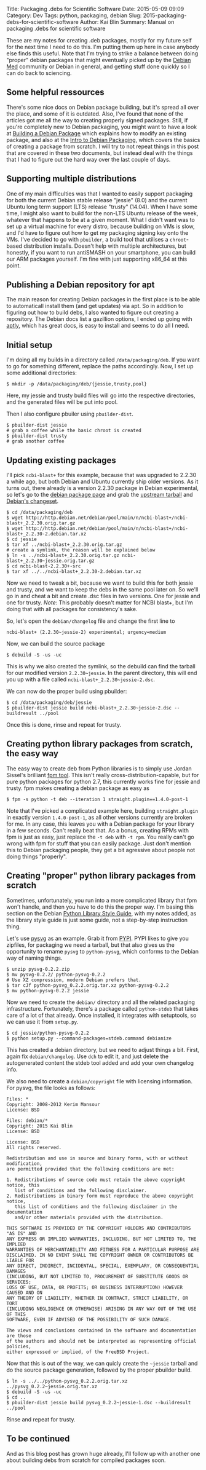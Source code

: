 Title: Packaging .debs for Scientific Software
Date: 2015-05-09 09:09
Category: Dev
Tags: python, packaging, debian
Slug: 2015-packaging-debs-for-scientific-software
Author: Kai Blin
Summary: Manual on packaging .debs for scientific software

These are my notes for creating .deb packages, mostly for my future self for the
next time I need to do this. I'm putting them up here in case anybody else finds
this useful. Note that I'm trying to strike a balance between doing "proper"
debian packages that might eventually picked up by the [Debian
Med](https://www.debian.org/devel/debian-med/) community or Debian in general,
and getting stuff done quickly so I can do back to sciencing.

Some helpful ressources
-----------------------

There's some nice docs on Debian package building, but it's spread all over the
place, and some of it is outdated. Also, I've found that none of the articles
got me all the way to creating properly signed packages. Still, if you're
completely new to Debian packaging, you might want to have a look at [Building a
Debian Package](https://wiki.debian.org/BuildingAPackage) which explains how to
modify an existing package, and also at the [Intro to Debian
Packaging](https://wiki.debian.org/IntroDebianPackaging), which covers the
basics of creating a package from scratch. I will try to not repeat things in
this post that are covered in these two documents, but instead deal with the
things that I had to figure out the hard way over the last couple of days.

Supporting multiple distributions
---------------------------------

One of my main difficulties was that I wanted to easily support packaging for
both the current Debian stable release "jessie" (8.0) and the current Ubuntu
long term support (LTS) release "trusty" (14.04). When I have some time, I might
also want to build for the non-LTS Ubuntu release of the week, whatever that
happens to be at a given moment. What I didn't want was to set up a virtual
machine for every distro, because building on VMs is slow, and I'd have to
figure out how to get my packaging signing key onto the VMs. I've decided to go
with `pbuilder`, a build tool that utilises a `chroot`-based distribution
installs. Doesn't help with multiple architectures, but honestly, if you want to
run antiSMASH on your smartphone, you can build our ARM packages yourself. I'm
fine with just supporting x86\_64 at this point.

Publishing a Debian repository for apt
--------------------------------------

The main reason for creating Debian packages in the first place is to be able to
automaticall install them (and get updates) via apt. So in addition to figuring
out how to build debs, I also wanted to figure out creating a repository. The
Debian docs list a gazillion options, I ended up going with
[aptly](http://aptly.info), which has great docs, is easy to install and seems
to do all I need.

Initial setup
-------------

I'm doing all my builds in a directory called `/data/packaging/deb`. If you want
to go for something different, replace the paths accordingly. Now, I set up some
additional directories:
```shell
$ mkdir -p /data/packaging/deb/{jessie,trusty,pool}
```
Here, my jessie and trusty build files will go into the respective directories,
and the generated files will be put into pool.

Then I also configure pbuiler using `pbuilder-dist`.
```shell
$ pbuilder-dist jessie
# grab a coffee while the basic chroot is created
$ pbuilder-dist trusty
# grab another coffee
```

Updating existing packages
--------------------------

I'll pick `ncbi-blast+` for this example, because that was upgraded to 2.2.30 a
while ago, but both Debian and Ubuntu currently ship older versions.
As it turns out, there already is a version 2.2.30 package in Debian
experimental, so let's go to the [debian package
page](https://packages.debian.org/source/experimental/ncbi-blast+) and grab the
[upstream
tarball](http://http.debian.net/debian/pool/main/n/ncbi-blast+/ncbi-blast+_2.2.30.orig.tar.gz)
and [Debian's
changeset](http://http.debian.net/debian/pool/main/n/ncbi-blast+/ncbi-blast+_2.2.30-2.debian.tar.xz).

```shell
$ cd /data/packaging/deb
$ wget http://http.debian.net/debian/pool/main/n/ncbi-blast+/ncbi-blast+_2.2.30.orig.tar.gz
$ wget http://http.debian.net/debian/pool/main/n/ncbi-blast+/ncbi-blast+_2.2.30-2.debian.tar.xz
$ cd jessie
$ tar xf ../ncbi-blast+_2.2.30.orig.tar.gz
# create a symlink, the reason will be explained below
$ ln -s ../ncbi-blast+_2.2.30.orig.tar.gz ncbi-blast+_2.2.30~jessie.orig.tar.gz
$ cd ncbi-blast-2.2.30+-src
$ tar xf ../../ncbi-blast+_2.2.30-2.debian.tar.xz
```
Now we need to tweak a bit, because we want to build this for both jessie and
trusty, and we want to keep the debs in the same pool later on. So we'll go in
and cheat a bit and create .dsc files in two versions. One for jessie and one
for trusty. *Note*: This probably doesn't matter for NCBI blast+, but I'm doing
that with all packages for consistency's sake.

So, let's open the `debian/changelog` file and change the first line to
```
ncbi-blast+ (2.2.30~jessie-2) experimental; urgency=medium
```
Now, we can build the source package
```shell
$ debuild -S -us -uc
```

This is why we also created the symlink, so the debuild can find the tarball for
our modified version `2.2.30~jessie`. In the parent directory, this will end you
up with a file called `ncbi-blast+_2.2.30~jessie-2.dsc`.

We can now do the proper build using pbuilder:
```shell
$ cd /data/packaging/deb/jessie
$ pbuilder-dist jessie build ncbi-blast+_2.2.30~jessie-2.dsc --buildresult ../pool
```
Once this is done, rinse and repeat for trusty.



Creating python library packages from scratch, the easy way
-----------------------------------------------------------

The easy way to create deb from Python libraries is to simply use Jordan
Sissel's brilliant [fpm tool](https://github.com/jordansissel/fpm). This isn't
really cross-distribution-capable, but for pure python packages for python 2.7,
this currently works fine for jessie and trusty. fpm makes creating a debian
package as easy as
```shell
$ fpm -s python -t deb --iteration 1 straight.plugin==1.4.0-post-1
```
Note that I've picked a complicated example here, building `straight.plugin` in
exactly version `1.4.0-post-1`, as all other versions currently are broken for
me. In any case, this leaves you with a Debian package for your library in a few
seconds. Can't really beat that. As a bonus, creating RPMs with fpm is just as
easy, just replace the `-t deb` with `-t rpm`. You really can't go wrong with
fpm for stuff that you can easily package. Just don't mention this to Debian
packaging people, they get a bit agressive about people not doing things
"properly".

Creating "proper" python library packages from scratch
--------------------------------------------------------

Sometimes, unfortunately, you run into a more complicated library that fpm won't
handle, and then you have to do this the proper way.
I'm basing this section on the Debian [Python Library Style
Guide](https://wiki.debian.org/Python/LibraryStyleGuide), with my notes added,
as the library style guide is just some guide, not a step-by-step instruction
thing.

Let's use [pysvg](http://codeboje.de/pysvg/) as an example. Grab it from [PYPI](
https://pypi.python.org/pypi/pysvg/0.2.2). PYPI likes to give you zipfiles, for
packaging we need a tarball, but that also gives us the opportunity to rename
`pysvg` to `python-pysvg`, which conforms to the Debian way of naming things.
```shell
$ unzip pysvg-0.2.2.zip
$ mv pysvg-0.2.2/ python-pysvg-0.2.2
# Use XZ compression, modern Debian prefers that.
$ tar cJf python-pysvg_0.2.2.orig.tar.xz python-pysvg-0.2.2
$ mv python-pysvg-0.2.2 jessie
```
Now we need to create the `debian/` directory and all the related packaging
infrastructure. Fortunately, there's a package called `python-stdeb` that takes
care of a lot of that already. Once installed, it integrates with setuptools, so
we can use it from `setup.py`.
```shell
$ cd jessie/python-pysvg-0.2.2
$ python setup.py --command-packages=stdeb.command debianize
```
This has created a debian directory, but we need to adjust things a bit. First,
again fix `debian/changelog`. Use `dch` to edit it, and just delete the
autogenerated content the stdeb tool added and add your own changelog info.

We also need to create a `debian/copyright` file with licensing information. For
pysvg, the file looks as follows:
```
Files: *
Copyright: 2008-2012 Kerim Mansour
License: BSD

Files: debian/*
Copyright: 2015 Kai Blin
License: BSD

License: BSD
All rights reserved.

Redistribution and use in source and binary forms, with or without modification,
are permitted provided that the following conditions are met:

1. Redistributions of source code must retain the above copyright notice, this
   list of conditions and the following disclaimer.
2. Redistributions in binary form must reproduce the above copyright notice,
   this list of conditions and the following disclaimer in the documentation
   and/or other materials provided with the distribution.

THIS SOFTWARE IS PROVIDED BY THE COPYRIGHT HOLDERS AND CONTRIBUTORS "AS IS" AND
ANY EXPRESS OR IMPLIED WARRANTIES, INCLUDING, BUT NOT LIMITED TO, THE IMPLIED
WARRANTIES OF MERCHANTABILITY AND FITNESS FOR A PARTICULAR PURPOSE ARE
DISCLAIMED. IN NO EVENT SHALL THE COPYRIGHT OWNER OR CONTRIBUTORS BE LIABLE FOR
ANY DIRECT, INDIRECT, INCIDENTAL, SPECIAL, EXEMPLARY, OR CONSEQUENTIAL DAMAGES
(INCLUDING, BUT NOT LIMITED TO, PROCUREMENT OF SUBSTITUTE GOODS OR SERVICES;
LOSS OF USE, DATA, OR PROFITS; OR BUSINESS INTERRUPTION) HOWEVER CAUSED AND ON
ANY THEORY OF LIABILITY, WHETHER IN CONTRACT, STRICT LIABILITY, OR TORT
(INCLUDING NEGLIGENCE OR OTHERWISE) ARISING IN ANY WAY OUT OF THE USE OF THIS
SOFTWARE, EVEN IF ADVISED OF THE POSSIBILITY OF SUCH DAMAGE.

The views and conclusions contained in the software and documentation are those
of the authors and should not be interpreted as representing official policies,
either expressed or implied, of the FreeBSD Project.
```

Now that this is out of the way, we can quicly create the `~jessie` tarball and
do the source package generation, followed by the proper pbuilder build.

```shell
$ ln -s ../../python-pysvg_0.2.2.orig.tar.xz ../pysvg_0.2.2~jessie.orig.tar.xz
$ debuild -S -us -uc
$ cd ..
$ pbuilder-dist jessie build pysvg_0.2.2~jessie-1.dsc --buildresult ../pool
```

Rinse and repeat for trusty.

To be continued
---------------
And as this blog post has grown huge already, I'll follow up with another one
about building debs from scratch for compiled packages soon.
